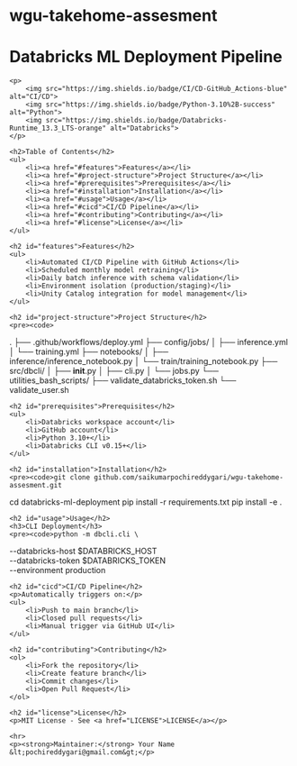# wgu-takehome-assesment

<!DOCTYPE html>
<html>
<head>
    <title>Databricks ML Deployment Pipeline</title>
    <meta charset="UTF-8">
</head>
<body>
    <h1>Databricks ML Deployment Pipeline</h1>
    
    <p>
        <img src="https://img.shields.io/badge/CI/CD-GitHub_Actions-blue" alt="CI/CD">
        <img src="https://img.shields.io/badge/Python-3.10%2B-success" alt="Python">
        <img src="https://img.shields.io/badge/Databricks-Runtime_13.3_LTS-orange" alt="Databricks">
    </p>

    <h2>Table of Contents</h2>
    <ul>
        <li><a href="#features">Features</a></li>
        <li><a href="#project-structure">Project Structure</a></li>
        <li><a href="#prerequisites">Prerequisites</a></li>
        <li><a href="#installation">Installation</a></li>
        <li><a href="#usage">Usage</a></li>
        <li><a href="#cicd">CI/CD Pipeline</a></li>
        <li><a href="#contributing">Contributing</a></li>
        <li><a href="#license">License</a></li>
    </ul>

    <h2 id="features">Features</h2>
    <ul>
        <li>Automated CI/CD Pipeline with GitHub Actions</li>
        <li>Scheduled monthly model retraining</li>
        <li>Daily batch inference with schema validation</li>
        <li>Environment isolation (production/staging)</li>
        <li>Unity Catalog integration for model management</li>
    </ul>

    <h2 id="project-structure">Project Structure</h2>
    <pre><code>
.
├── .github/workflows/deploy.yml
├── config/jobs/
│   ├── inference.yml
│   └── training.yml
├── notebooks/
│   ├── inference/inference_notebook.py
│   └── train/training_notebook.py
├── src/dbcli/
│   ├── __init__.py
│   ├── cli.py
│   └── jobs.py
└── utilities_bash_scripts/
    ├── validate_databricks_token.sh
    └── validate_user.sh
    </code></pre>

    <h2 id="prerequisites">Prerequisites</h2>
    <ul>
        <li>Databricks workspace account</li>
        <li>GitHub account</li>
        <li>Python 3.10+</li>
        <li>Databricks CLI v0.15+</li>
    </ul>

    <h2 id="installation">Installation</h2>
    <pre><code>git clone github.com/saikumarpochireddygari/wgu-takehome-assesment.git
cd databricks-ml-deployment
pip install -r requirements.txt
pip install -e .</code></pre>

    <h2 id="usage">Usage</h2>
    <h3>CLI Deployment</h3>
    <pre><code>python -m dbcli.cli \
  --databricks-host $DATABRICKS_HOST \
  --databricks-token $DATABRICKS_TOKEN \
  --environment production</code></pre>

    <h2 id="cicd">CI/CD Pipeline</h2>
    <p>Automatically triggers on:</p>
    <ul>
        <li>Push to main branch</li>
        <li>Closed pull requests</li>
        <li>Manual trigger via GitHub UI</li>
    </ul>

    <h2 id="contributing">Contributing</h2>
    <ol>
        <li>Fork the repository</li>
        <li>Create feature branch</li>
        <li>Commit changes</li>
        <li>Open Pull Request</li>
    </ol>

    <h2 id="license">License</h2>
    <p>MIT License - See <a href="LICENSE">LICENSE</a></p>

    <hr>
    <p><strong>Maintainer:</strong> Your Name &lt;pochireddygari@gmail.com&gt;</p>
</body>
</html>